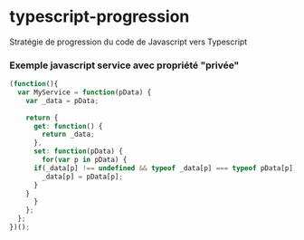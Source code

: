 # typescript-progression
Stratégie de progression du code de Javascript vers Typescript

### Exemple javascript service avec propriété "privée"
```typescript
(function(){
  var MyService = function(pData) {
    var _data = pData;
    
    return {
      get: function() {
        return _data;
      },
      set: function(pData) {
        for(var p in pData) {
	  if(_data[p] !== undefined && typeof _data[p] === typeof pData[p]) {
	    _data[p] = pData[p];
	  }
	}
      }
    };
  };
})();
```



